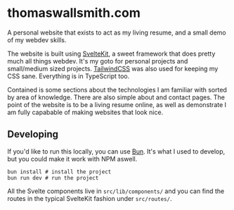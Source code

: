# thomaswallsmith.com

A personal website that exists to act as my living resume, and a small demo of my webdev skills.

The website is built using [SvelteKit](https://kit.svelte.dev/), a sweet framework that does pretty much all things webdev. It's my goto for personal projects and small/medium sized projects. [TailwindCSS](https://tailwindcss.com/) was also used for keeping my CSS sane. Everything is in TypeScript too.

Contained is some sections about the technologies I am familiar with sorted by area of knowledge. There are also simple about and contact pages. The point of the website is to be a living resume online, as well as demonstrate I am fully capabable of making websites that look nice.

## Developing

If you'd like to run this locally, you can use [Bun](https://bun.sh/). It's what I used to develop, but you could make it work with NPM aswell.

```shell
bun install # install the project
bun run dev # run the project
```

All the Svelte components live in `src/lib/components/` and you can find the routes in the typical SvelteKit fashion under `src/routes/`.
